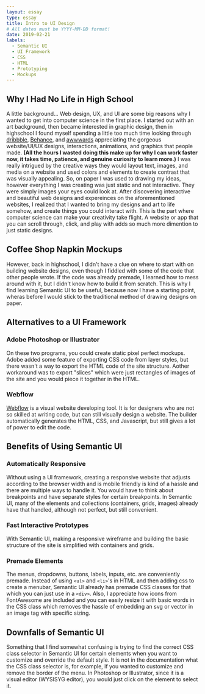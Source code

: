 ```yaml
---
layout: essay
type: essay
title: Intro to UI Design
# All dates must be YYYY-MM-DD format!
date: 2019-02-21
labels:
  - Semantic UI
  - UI Framework
  - CSS
  - HTML
  - Prototyping
  - Mockups
---
```


## Why I Had No Life in High School
A little background... Web design, UX, and UI are some big reasons why I wanted to get into computer science in the first place. I started out with an art background, then became interested in graphic design, then in highschool I found myself spending a little too much time looking through [dribbble](http://dribbble.com), [Behance](www.behance.net), and [awwwards](www.awwwards.com) appreciating the gorgeous website/UI/UX designs, interactions, animations, and graphics that people made. __(All the hours I wasted doing this make up for why I can work faster now, it takes time, patience, and genuine curiosity to learn more.)__ I was really intrigued by the creative ways they would layout text, images, and media on a website and used colors and elements to create contrast that was visually appealing. So, on paper I was used to drawing my ideas, however everything I was creating was just static and not interactive. They were simply images your eyes could look at. After discovering interactive and beautiful web designs and expereinces on the aforementioned websites, I realized that I wanted to bring my designs and art to life somehow, and create things you could interact with. This is the part where computer science can make your creativity take flight. A website or app that you can scroll through, click, and play with adds so much more dimention to just static designs.

## Coffee Shop Napkin Mockups
However, back in highschool, I didn't have a clue on where to start with on building website designs, even though I fiddled with some of the code that other people wrote. If the code was already premade, I learned how to mess around with it, but I didn't know how to build it from scratch. This is why I find learning Semantic UI to be useful, because now I have a starting point, wheras before I would stick to the traditional method of drawing designs on paper.

## Alternatives to a UI Framework

### Adobe Photoshop or Illustrator
On these two programs, you could create static pixel perfect mockups. Adobe added some feature of exporting CSS code from layer styles, but there wasn't a way to export the HTML code of the site structure. Aother workaround was to export "slices" which were just rectangles of images of the site and you would piece it together in the HTML.

### Webflow
[Webflow](www.webflow.com) is a visual website developing tool. It is for designers who are not so skilled at writing code, but can still visually design a website. The builder automatically generates the HTML, CSS, and Javascript, but still gives a lot of power to edit the code.

## Benefits of Using Semantic UI

### Automatically Responsive
Without using a UI framework, creating a responsive website that adjusts according to the browser width and is mobile friendly is kind of a hassle and there are multiple ways to handle it. You would have to think about breakpoints and have separate styles for certain breakpoints. In Semantic UI, many of the elements and collections (containers, grids, images) already have that handled, although not perfect, but still convenient.

### Fast Interactive Prototypes
With Semantic UI, making a responsive wireframe and building the basic structure of the site is simplified with containers and grids.

### Premade Elements
The menus, dropdowns, buttons, labels, inputs, etc. are conveniently premade. Instead of using `<ul>` and `<li>`'s in HTML and then adding css to create a menubar, Semantic UI already has premade CSS classes for that which you can just use in a `<div>`. Also, I appreciate how icons from FontAwesome are included and you can easily resize it with basic words in the CSS class which removes the hassle of embedding an svg or vector in an image tag with specific sizing.

## Downfalls of Semantic UI
Something that I find somewhat confusing is trying to find the correct CSS class selector in Semantic UI for certain elements when you want to customize and override the default style. It is not in the documentation what the CSS class selector is, for example, if you wanted to customize and remove the border of the menu. In Photoshop or Illustrator, since it is a visual editor (WYSISYG editor), you would just click on the element to select it.





